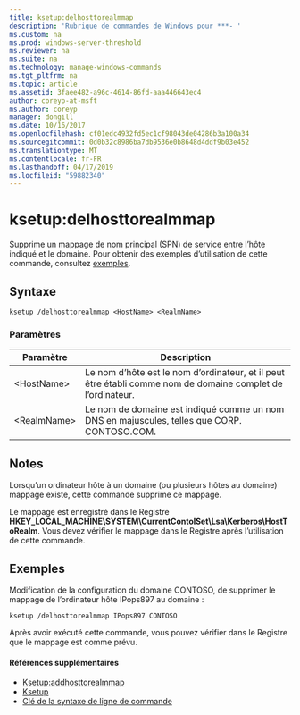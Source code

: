 ```yaml
---
title: ksetup:delhosttorealmmap
description: 'Rubrique de commandes de Windows pour ***- '
ms.custom: na
ms.prod: windows-server-threshold
ms.reviewer: na
ms.suite: na
ms.technology: manage-windows-commands
ms.tgt_pltfrm: na
ms.topic: article
ms.assetid: 3faee482-a96c-4614-86fd-aaa446643ec4
author: coreyp-at-msft
ms.author: coreyp
manager: dongill
ms.date: 10/16/2017
ms.openlocfilehash: cf01edc4932fd5ec1cf98043de04286b3a100a34
ms.sourcegitcommit: 0d0b32c8986ba7db9536e0b8648d4ddf9b03e452
ms.translationtype: MT
ms.contentlocale: fr-FR
ms.lasthandoff: 04/17/2019
ms.locfileid: "59882340"
---
```

# <a name="ksetupdelhosttorealmmap"></a>ksetup:delhosttorealmmap



Supprime un mappage de nom principal (SPN) de service entre l’hôte indiqué et le domaine. Pour obtenir des exemples d’utilisation de cette commande, consultez [exemples](#BKMK_Examples).

## <a name="syntax"></a>Syntaxe

```
ksetup /delhosttorealmmap <HostName> <RealmName>
```

### <a name="parameters"></a>Paramètres

|Paramètre|Description|
|---------|-----------|
|\<HostName>|Le nom d’hôte est le nom d’ordinateur, et il peut être établi comme nom de domaine complet de l’ordinateur.|
|\<RealmName>|Le nom de domaine est indiqué comme un nom DNS en majuscules, telles que CORP. CONTOSO.COM.|

## <a name="remarks"></a>Notes

Lorsqu’un ordinateur hôte à un domaine (ou plusieurs hôtes au domaine) mappage existe, cette commande supprime ce mappage.

Le mappage est enregistré dans le Registre **HKEY_LOCAL_MACHINE\SYSTEM\CurrentContolSet\Lsa\Kerberos\HostToRealm**. Vous devez vérifier le mappage dans le Registre après l’utilisation de cette commande.

## <a name="BKMK_Examples"></a>Exemples

Modification de la configuration du domaine CONTOSO, de supprimer le mappage de l’ordinateur hôte IPops897 au domaine :
```
ksetup /delhosttorealmmap IPops897 CONTOSO
```
Après avoir exécuté cette commande, vous pouvez vérifier dans le Registre que le mappage est comme prévu.

#### <a name="additional-references"></a>Références supplémentaires

-   [Ksetup:addhosttorealmmap](ksetup-addhosttorealmmap.md)
-   [Ksetup](ksetup.md)
-   [Clé de la syntaxe de ligne de commande](command-line-syntax-key.md)